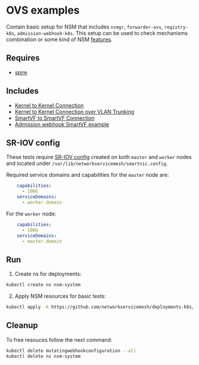 # OVS examples

Contain basic setup for NSM that includes `nsmgr`, `forwarder-ovs`, `registry-k8s`, `admission-webhook-k8s`. This setup can be used to check mechanisms combination or some kind of NSM [features](../features).

## Requires

- [spire](../spire)

## Includes

- [Kernel to Kernel Connection](../use-cases/Kernel2Kernel)
- [Kernel to Kernel Connection over VLAN Trunking](../use-cases/Kernel2KernelVLAN)
- [SmartVF to SmartVF Connection](../use-cases/SmartVF2SmartVF)
- [Admission webhook SmartVF example](../features/webhook-smartvf)

## SR-IOV config

These tests require [SR-IOV config](../../doc/SRIOV_config.md) created on both `master` and `worker` nodes and located
under `/var/lib/networkservicemesh/smartnic.config`.

Required service domains and capabilities for the `master` node are:
```yaml
    capabilities:
      - 100G
    serviceDomains:
      - worker.domain
```
For the `worker` node:
```yaml
    capabilities:
      - 100G
    serviceDomains:
      - master.domain
```

## Run

1. Create ns for deployments:
```bash
kubectl create ns nsm-system
```

2. Apply NSM resources for basic tests:

```bash
kubectl apply -k https://github.com/networkservicemesh/deployments-k8s/examples/ovs?ref=8b63b47b403b743dfa26a9bfbf294004dcd000c2
```

## Cleanup

To free resouces follow the next command:

```bash
kubectl delete mutatingwebhookconfiguration --all
kubectl delete ns nsm-system
```
